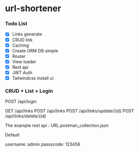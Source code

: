 # url-shortener


### Todo List

- [x] Links generate
- [x] CRUD link
- [x] Caching
- [x] Create ORM DB simple
- [x] Router
- [x] View loader
- [x] Rest api
- [x] JWT Auth
- [x] Tailwindcss install ui

### CRUD + List + Login

POST /api/login

GET  /api/links
POST /api/links
POST /api/links/update/{id}
POST /api/links/delete/{id}

The example rest api : URL.postman_collection.json


Default

username: admin
passscode: 123456


